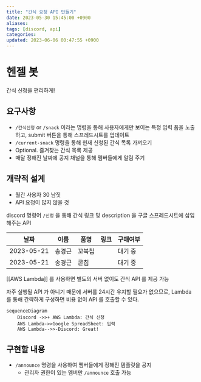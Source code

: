 ```yaml
---
title: "간식 요청 API 만들기"
date: 2023-05-30 15:45:00 +0900
aliases: 
tags: [discord, api]
categories: 
updated: 2023-06-06 00:47:55 +0900
---
```


# 헨젤 봇

간식 신청을 편리하게!

## 요구사항

- `/간식신청` or `/snack` 이라는 명령을 통해 사용자에게만 보이는 특정 입력 폼을 노출하고, submit 버튼을 통해 스프레드시트를 업데이트
- `/current-snack` 명령을 통해 현재 신청된 간식 목록 가져오기
- Optional. 즐겨찾는 간식 목록 제공
- 매달 정해진 날짜에 공지 채널을 통해 멤버들에게 알림 주기

## 개략적 설계

- 월간 사용자 30 남짓
- API 요청이 많지 않을 것

discord 명령어 `/신청` 을 통해 간식 링크 및 description 을 구글 스프레드시트에 삽입해주는 API

| 날짜       | 이름   | 품명   | 링크 | 구매여부 |
| ---------- | ------ | ------ | ---- | -------- |
| 2023-05-21 | 송경근 | 꼬북칩 |      | 대기 중  |
| 2023-05-21 | 송경근 | 콘칩 |      | 대기 중  |

[[AWS Lambda]] 를 사용하면 별도의 서버 없이도 간식 API 를 제공 가능

자주 실행될 API 가 아니기 때문에 서버를 24시간 유지할 필요가 없으므로, Lambda 를 통해 간략하게 구성하면 비용 없이 API 를 호출할 수 있다.

```mermaid
sequenceDiagram
    Discord ->>+ AWS Lambda: 간식 신청
    AWS Lambda->>Google SpreadSheet: 입력
    AWS Lambda-->>-Discord: Great!
```

## 구현할 내용

- `/announce` 명령을 사용하여 멤버들에게 정해진 템플릿을 공지
    - 관리자 권한이 있는 멤버만 `/announce` 호출 가능

